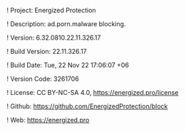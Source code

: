 ! Project: Energized Protection

! Description: ad.porn.malware blocking.

! Version: 6.32.0810.22.11.326.17

! Build Version: 22.11.326.17

! Build Date: Tue, 22 Nov 22 17:06:07 +06

! Version Code: 3261706

! License: CC BY-NC-SA 4.0, https://energized.pro/license

! Github: https://github.com/EnergizedProtection/block

! Web: https://energized.pro

